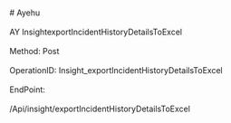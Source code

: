 <br>#     Ayehu</br>
<br>AY InsightexportIncidentHistoryDetailsToExcel</br>
<br>Method: Post</br>
<br>OperationID: Insight_exportIncidentHistoryDetailsToExcel</br>
<br>EndPoint:</br>
<br>/Api/insight/exportIncidentHistoryDetailsToExcel</br>
